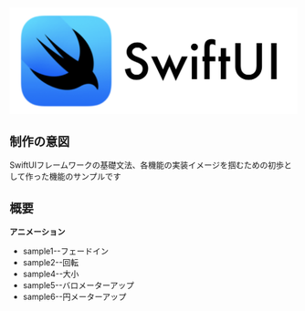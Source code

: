 ![SwiftUI_Img](SwiftUI_Img.png)
## 制作の意図
SwiftUIフレームワークの基礎文法、各機能の実装イメージを掴むための初歩として作った機能のサンプルです
## 概要
**アニメーション**
* sample1--フェードイン
* sample2--回転
* sample4--大小
* sample5--バロメーターアップ
* sample6--円メーターアップ

